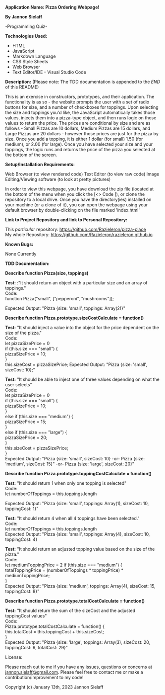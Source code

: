<strong>Application Name: Pizza Ordering Webpage!</strong>

<strong>By Jannon Sielaff</strong>

-Programming Quiz-

<strong>Technologies Used:</strong>

* HTML
* JavaScript
* Markdown Language
* CSS Style Sheets
* Web Browser
* Text Editor/IDE - Visual Studio Code

<strong>Description:</strong> (Please note: The TDD documentation is appended to the *END* of this README)

This is an exercise in constructors, prototypes, and their application.  The functionality is as so - the website prompts the user with a set of radio buttons for size, and a number of checkboxes for toppings.  Upon selecting the size and toppings you'd like, the JavaScript automatically takes those values, injects them into a pizza-type object, and then runs logic on those values to return the price.  The prices are conditional by size and are as follows - Small Pizzas are 10 dollars, Medium Pizzas are 15 dollars, and Large Pizzas are 20 dollars - however those prices are just for the pizza by size.  Once you add a topping, it is either 1 dollar (for small) 1.50 (for medium), or 2.00 (for large).  Once you have selected your size and your toppings, the logic runs and returns the price of the pizza you selected at the bottom of the screen.   

<strong>Setup/Installation Requirements:</strong>

Web Browser (to view rendered code)
Text Editor (to view raw code)
Image Editing/Viewing software (to look at pretty pictures)

In order to view this webpage, you have download the zip file (located at the bottom of the menu when you click the [<> Code ]), or clone the repository to a local drive.  Once you have the directory(ies) installed on your machine (or a clone of it), you can open the webpage using your default browser by double-clicking on the file marked 'index.html'

<strong>Link to Project Repository and link to Personal Repository:</strong>

This *particular* repository: https://github.com/Razieleron/pizza-place<br>
My whole Repository: https://github.com/Razieleron/razieleron.github.io<br>

<strong>Known Bugs:</strong>

None Currently

<strong>TDD Documentation:</strong>



<strong>Describe function Pizza(size, toppings)</strong>

<strong>Test:</strong> :"It should return an object with a particular size and an array of toppings."<br>
Code:<br>
function Pizza("small", ["pepperoni", "mushrooms"]);<br>

Expected Output: "Pizza {size: 'small', toppings: Array(2)}"



<strong>Describe function Pizza.prototype.sizeCostCalculate = function()</strong>

<strong>Test:</strong> "It should inject a value into the object for the price dependent on the size of the pizza."<br>
Code:<br>
let pizzaSizePrice = 0<br>
  if (this.size === "small") {<br>
    pizzaSizePrice = 10;<br>
  }<br>
  this.sizeCost = pizzaSizePrice;
Expected Output: "Pizza {size: 'small', sizeCost: 10};"

<strong>Test:</strong> "It should be able to inject one of three values depending on what the user selects"<br>
Code:<br>
  let pizzaSizePrice = 0<br>
  if (this.size === "small") {<br>
    pizzaSizePrice = 10;<br>
  }<br>
  else if (this.size === "medium") {<br>
    pizzaSizePrice = 15;<br>
  }<br>
  else if (this.size === "large") {<br>
    pizzaSizePrice = 20;<br>
  }<br>
  this.sizeCost = pizzaSizePrice;<br>
}<br>
Expected Output: "Pizza {size: 'small', sizeCost: 10} -or- Pizza {size: 'medium', sizeCost: 15}" -or- Pizza {size: 'large', sizeCost: 20}" 


<strong>Describe function Pizza.prototype.toppingCostCalculate = function()</strong>

<strong>Test:</strong> "It should return 1 when only one topping is selected"<br>
Code:<br>
let numberOfToppings = this.toppings.length<br>

Expected Output: "Pizza {size: 'small', toppings: Array(1), sizeCost: 10, toppingCost: 1}"


<strong>Test:</strong> "It should return 4 when all 4 toppings have been selected."<br>
Code:<br>
let numberOfToppings = this.toppings.length<br>
Expected Output: "Pizza {size: 'small', toppings: Array(4), sizeCost: 10, toppingCost: 4}


<strong>Test:</strong> "It should return an adjusted topping value based on the size of the pizza."<br>
Code:<br>
let mediumToppingPrice = 2
  if (this.size === "medium") {<br>
    totalToppingPrice = (numberOfToppings * toppingPrice) * mediumToppingPrice;<br>
  }<br>
Expected Output: "Pizza {size: 'medium', toppings: Array(4), sizeCost: 15, toppingCost: 8}"



<strong>Describe function Pizza.prototype.totalCostCalculate = function()</strong>

<strong>Test:</strong> "It should return the sum of the sizeCost and the adjusted toppingCost values" <br>
Code:<br>
Pizza.prototype.totalCostCalculate = function() {<br>
  this.totalCost = this.toppingCost + this.sizeCost;<br>
}<br>
Expected Output: "Pizza {size: 'large', toppings: Array(3), sizeCost: 20, toppingCost: 9, totalCost: 29}"


License:

Please reach out to me if you have any issues, questions or concerns at jannon.sielaff@gmail.com.  Please feel free to contact me or make a contribution/improvement to my code!

Copyright (c) January 13th, 2023 Jannon Sielaff